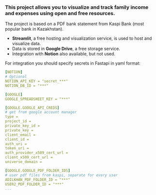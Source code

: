 ### This project allows you to visualize and track family income and expenses using open and free resources.

The project is based on a PDF bank statement from Kaspi Bank (most popular bank in Kazakhstan).
* **Streamlit**, a free hosting and visualization service, is used to host and visualize data.
* Data is stored in **Google Drive**, a free storage service.
* Integration with **Notion** also available, but not used. 

For integration you should specify secrets in Fastapi in yaml format: 
~~~yaml
[NOTION]
# Optional
NOTION_API_KEY = "secret_***"
NOTION_DB_ID = "***"

[GOOGLE]
GOOGLE_SPREADSHEET_KEY = "***"

[GOOGLE.GOOGLE_API_CREDS]
# get from google account manager
type = 
project_id = 
private_key_id = 
private_key = 
client_email = 
client_id = 
auth_uri = 
token_uri = 
auth_provider_x509_cert_url = 
client_x509_cert_url = 
universe_domain = 

[GOOGLE.GOOGLE_PDF_FOLDER_IDS]
# user pdf files from kaspi, separate for every user
ADILKHAN_PDF_FOLDER_ID = "***"
USER2_PDF_FOLDER_ID = "***"
...
~~~